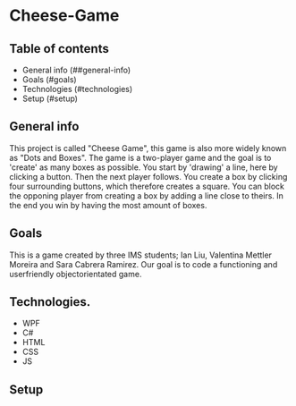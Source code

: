 # Cheese-Game

## Table of contents
* General info (##general-info)
* Goals (#goals)
* Technologies (#technologies)
* Setup (#setup)

## General info
This project is called "Cheese Game", this game is also more widely known as "Dots and Boxes".
The game is a two-player game and the goal is to 'create' as many boxes as possible.
You start by 'drawing' a line, here by clicking a button. Then the next player follows.
You create a box by clicking four surrounding buttons, which therefore creates a square.
You can block the opponing player from creating a box by adding a line close to theirs. 
In the end you win by having the most amount of boxes.

## Goals

This is a game created by three IMS students; Ian Liu, Valentina Mettler Moreira and Sara Cabrera Ramirez.
Our goal is to code a functioning and userfriendly objectorientated game.


## Technologies.

* WPF
* C#
* HTML
* CSS
* JS

## Setup
